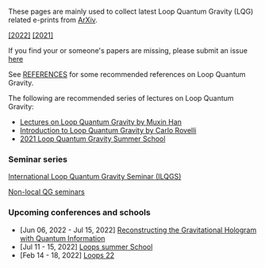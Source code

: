 
These pages are mainly used to collect latest Loop Quantum Gravity (LQG) related e-prints from [ArXiv](arxiv.org).

[[2022]]({{site.url}}/lqgintro/all_papers)  [[2021]]({{site.url}}/lqgintro/all_papers_2021)

If you find your or someone's papers are missing, please submit an issue [here](https://github.com/lhg285/lqgintro/issues)

See [REFERENCES](https://hamsyn.github.io/LQG-group/reference) for some recommended references on Loop Quantum Gravity.

The following are recommended series of lectures on Loop Quantum Gravity:

- [Lectures on Loop Quantum Gravity by Muxin Han](https://hamsyn.github.io/LQG-group/lecture)
- [Introduction to Loop Quantum Gravity by Carlo Rovelli](https://www.youtube.com/playlist?list=PLwLvxaPjGHxR6zr421tXXlaDGbq8S36Un)
- [2021 Loop Quantum Gravity Summer School](https://sites.google.com/view/lqgonlinesummerschool/home)

### Seminar series

[International Loop Quantum Gravity Seminar (ILQGS)](http://relativity.phys.lsu.edu/ilqgs/)

[Non-local QG seminars](https://qglyon.wordpress.com/seminars/)

### Upcoming conferences and schools

- [Jun 06, 2022 - Jul 15, 2022]  [Reconstructing the Gravitational Hologram with Quantum Information](https://www.ggi.infn.it/showevent.pl?id=367)
- [Jul 11 - 15, 2022] [Loops summer School](https://sites.google.com/view/loops-22-summer-school/home)
- [Feb 14 - 18, 2022] [Loops 22](https://indico.cern.ch/event/1100970/)
